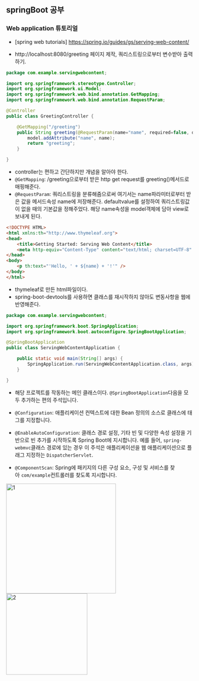 ## springBoot 공부
### Web application 튜토리얼
- [spring web tutorials] https://spring.io/guides/gs/serving-web-content/

- http://localhost:8080/greeting 페이지 제작, 쿼리스트링으로부터 변수받아 출력하기.

```java
package com.example.servingwebcontent;

import org.springframework.stereotype.Controller;
import org.springframework.ui.Model;
import org.springframework.web.bind.annotation.GetMapping;
import org.springframework.web.bind.annotation.RequestParam;

@Controller
public class GreetingController {

	@GetMapping("/greeting")
	public String greeting(@RequestParam(name="name", required=false, defaultValue="World") String name, Model model) {
		model.addAttribute("name", name);
		return "greeting";
	}

}
```
- controller는 편하고 간단하지만 개념을 알아야 한다.
- `@GetMapping`: /greeting으로부터 받은 http get request를 greeting()메서드로 매핑해준다.
- `@RequestParam`: 쿼리스트링을 분류해줌으로써 여기서는 name파라미터로부터 받은 값을 메서드속성 name에 저장해준다. defaultvalue를 설정하여 쿼리스트링값이 없을 때의 기본값을 정해주었다. 해당 name속성을 model객체에 담아 view로 보내게 된다.

```html
<!DOCTYPE HTML>
<html xmlns:th="http://www.thymeleaf.org">
<head> 
    <title>Getting Started: Serving Web Content</title> 
    <meta http-equiv="Content-Type" content="text/html; charset=UTF-8" />
</head>
<body>
    <p th:text="'Hello, ' + ${name} + '!'" />
</body>
</html>
```
- thymeleaf로 만든 html파일이다.
- spring-boot-devtools를 사용하면 클래스를 재시작하지 않아도 변동사항을 웹에 반영해준다.

```java
package com.example.servingwebcontent;

import org.springframework.boot.SpringApplication;
import org.springframework.boot.autoconfigure.SpringBootApplication;

@SpringBootApplication
public class ServingWebContentApplication {

    public static void main(String[] args) {
        SpringApplication.run(ServingWebContentApplication.class, args);
    }

}
```
- 해당 프로젝트를 작동하는 메인 클래스이다.
`@SpringBootApplication`다음을 모두 추가하는 편의 주석입니다.

- `@Configuration`: 애플리케이션 컨텍스트에 대한 Bean 정의의 소스로 클래스에 태그를 지정합니다.
- `@EnableAutoConfiguration`: 클래스 경로 설정, 기타 빈 및 다양한 속성 설정을 기반으로 빈 추가를 시작하도록 Spring Boot에 지시합니다. 예를 들어, `spring-webmvc`클래스 경로에 있는 경우 이 주석은 애플리케이션을 웹 애플리케이션으로 플래그 지정하는 `DispatcherServlet`.
- `@ComponentScan`: Spring에 패키지의 다른 구성 요소, 구성 및 서비스를 찾아 `com/example`컨트롤러를 찾도록 지시합니다.

<img width="296" alt="1" src="https://github.com/ohdeng02/TIL/assets/90545561/82df9059-031c-4800-aa2e-4e593936e0c5">
<img width="219" alt="2" src="https://github.com/ohdeng02/TIL/assets/90545561/c900e24c-998a-491f-b87b-6eee5e3b5e58">